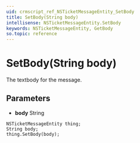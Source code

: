 ```yaml
---
uid: crmscript_ref_NSTicketMessageEntity_SetBody
title: SetBody(String body)
intellisense: NSTicketMessageEntity.SetBody
keywords: NSTicketMessageEntity, GetBody
so.topic: reference
---
```


# SetBody(String body)

The textbody for the message.

## Parameters

* **body** String

```crmscript
NSTicketMessageEntity thing;
String body;
thing.SetBody(body);
```

